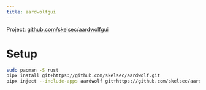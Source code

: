 ```yaml
---
title: aardwolfgui
---
```


Project: [github.com/skelsec/aardwolfgui](https://github.com/skelsec/aardwolfgui)

# Setup

~~~ bash
sudo pacman -S rust
pipx install git+https://github.com/skelsec/aardwolf.git
pipx inject --include-apps aardwolf git+https://github.com/skelsec/aardwolfgui.git
~~~
